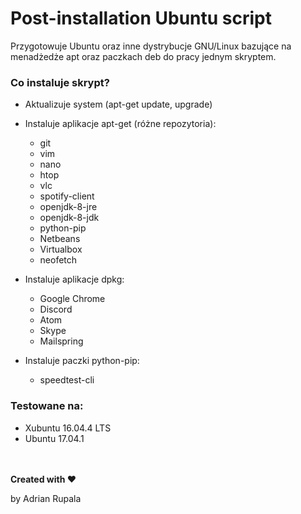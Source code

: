 # Post-installation Ubuntu script
Przygotowuje Ubuntu oraz inne dystrybucje GNU/Linux bazujące na menadżedże apt oraz paczkach deb do pracy jednym skryptem.
### Co instaluje skrypt?
- Aktualizuje system (apt-get update, upgrade)

- Instaluje aplikacje apt-get (różne repozytoria):
	- git
	- vim
	- nano
	- htop
	- vlc
	- spotify-client
	- openjdk-8-jre
	- openjdk-8-jdk
	- python-pip
	- Netbeans
	- Virtualbox
	- neofetch

- Instaluje aplikacje dpkg:
	- Google Chrome
	- Discord
	- Atom
	- Skype
	- Mailspring

- Instaluje paczki python-pip:
	- speedtest-cli

### Testowane na:
- Xubuntu 16.04.4 LTS
- Ubuntu 17.04.1

<br></br>
**Created with ♥**

by Adrian Rupala